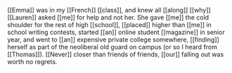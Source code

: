 [[Emma]] was in my [[French]] [[class]], and knew all [[along]] [[why]] [[Lauren]] asked [[me]] for help and not her. She gave [[me]] the cold shoulder for the rest of high [[school]], [[placed]] higher than [[me]] in school writing contests, started [[an]] online student [[magazine]] in senior year, and went to [[an]] expensive private college somewhere, [[finding]] herself as part of the neoliberal old guard on campus (or so I heard from [[Thomas]]). [[Never]] closer than friends of friends, [[our]] falling out was worth no regrets. 